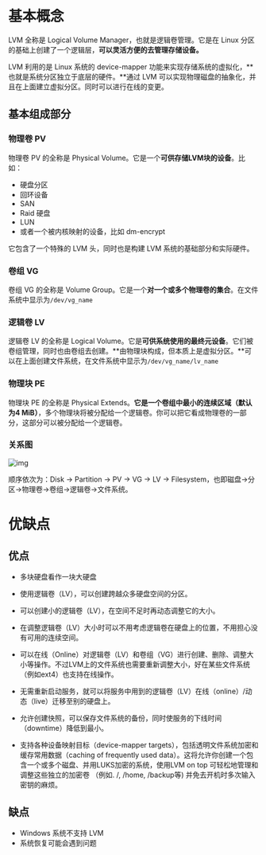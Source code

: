 # 基本概念

LVM 全称是 Logical Volume Manager，也就是逻辑卷管理。它是在 Linux 分区的基础上创建了一个逻辑层，**可以灵活方便的去管理存储设备。**

LVM 利用的是 Linux 系统的 device-mapper 功能来实现存储系统的虚拟化，**也就是系统分区独立于底层的硬件。**通过 LVM 可以实现物理磁盘的抽象化，并且在上面建立虚拟分区。同时可以进行在线的变更。

## 基本组成部分

### 物理卷 PV

物理卷 PV 的全称是 Physical Volume。它是一个**可供存储LVM块的设备**。比如：

- 硬盘分区
- 回环设备
- SAN
- Raid 硬盘
- LUN
- 或者一个被内核映射的设备，比如 dm-encrypt

它包含了一个特殊的 LVM 头，同时也是构建 LVM 系统的基础部分和实际硬件。

### 卷组 VG

卷组 VG 的全称是 Volume Group。它是一个**对一个或多个物理卷的集合**。在文件系统中显示为`/dev/vg_name`

### 逻辑卷 LV

逻辑卷 LV 的全称是 Logical Volume。它是**可供系统使用的最终元设备**。它们被卷组管理，同时也由卷组去创建。**由物理块构成，但本质上是虚拟分区。**可以在上面创建文件系统，在文件系统中显示为`/dev/vg_name/lv_name`

### 物理块 PE

物理块 PE 的全称是 Physical Extends。**它是一个卷组中最小的连续区域（默认为4 MiB）**，多个物理块将被分配给一个逻辑卷。你可以把它看成物理卷的一部分，这部分可以被分配给一个逻辑卷。

### 关系图

![img](https://i-blog.csdnimg.cn/blog_migrate/cc27afedeb747c36f557e7ef83e6cc5a.png)

顺序依次为：Disk -> Partition -> PV -> VG -> LV -> Filesystem，也即磁盘->分区->物理卷->卷组->逻辑卷->文件系统。

# 优缺点

## 优点

- 多块硬盘看作一块大硬盘

- 使用逻辑卷（LV），可以创建跨越众多硬盘空间的分区。

- 可以创建小的逻辑卷（LV），在空间不足时再动态调整它的大小。

- 在调整逻辑卷（LV）大小时可以不用考虑逻辑卷在硬盘上的位置，不用担心没有可用的连续空间。

- 可以在线（Online）对逻辑卷（LV）和卷组（VG）进行创建、删除、调整大小等操作。不过LVM上的文件系统也需要重新调整大小，好在某些文件系统（例如ext4）也支持在线操作。

- 无需重新启动服务，就可以将服务中用到的逻辑卷（LV）在线（online）/动态（live）迁移至别的硬盘上。

- 允许创建快照，可以保存文件系统的备份，同时使服务的下线时间（downtime）降低到最小。

- 支持各种设备映射目标（device-mapper targets），包括透明文件系统加密和缓存常用数据（caching of frequently used  data）。这将允许你创建一个包含一个或多个磁盘、并用LUKS加密的系统，使用LVM on top 可轻松地管理和调整这些独立的加密卷 （例如. /, /home, /backup等) 并免去开机时多次输入密钥的麻烦。

## 缺点

- Windows 系统不支持 LVM 
- 系统恢复可能会遇到问题 
